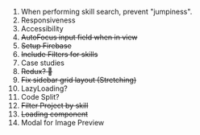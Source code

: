 1. When performing skill search, prevent "jumpiness".
2. Responsiveness
3. Accessibility
4. ~~AutoFocus input field when in view~~
5. ~~Setup Firebase~~
6. ~~Include Filters for skills~~
7. Case studies
8. ~~Redux? 🤔~~
9. ~~Fix sidebar grid layout (Stretching)~~
10. LazyLoading?
11. Code Split?
12. ~~Filter Project by skill~~
13. ~~Loading component~~
14. Modal for Image Preview